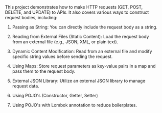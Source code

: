 This project demonstrates how to make HTTP requests (GET, POST, DELETE, and UPDATE) to APIs. 
It also covers various ways to construct request bodies, including:

1. Passing as String: You can directly include the request body as a string.

2. Reading from External Files (Static Content): Load the request body from an external file (e.g., JSON, XML, or plain text).

3. Dynamic Content Modification: Read from an external file and modify specific string values before sending the request.

4. Using Maps: Store request parameters as key-value pairs in a map and pass them to the request body.

5. External JSON Library: Utilize an external JSON library to manage request data.

6. Using POJO's (Constructor, Getter, Setter)

7. Using POJO's with Lombok annotation to reduce boilerplates.
